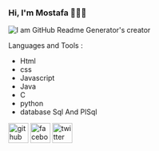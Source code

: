###  Hi, I'm Mostafa 👩🏾‍💻
![I am GitHub Readme Generator's creator](https://camo.githubusercontent.com/19cfd066a05906ee1de898327cc63b5bb84c6bd735182772630b8f75d93e581f/68747470733a2f2f746563686d616b6572732e746563682f77702d636f6e74656e742f7468656d65732f546563684d616b6572732d57502f6173736574732f696d672f6865726f2d696d672e706e67)



Languages and Tools :

* Html
* css
* Javascript
* Java
* C
* python
* database Sql And PlSql



[<img src='https://cdn.jsdelivr.net/npm/simple-icons@3.0.1/icons/github.svg' alt='github' height='40'>](https://github.com/https://github.com/Mustafa-khaled-200)  [<img src='https://cdn.jsdelivr.net/npm/simple-icons@3.0.1/icons/facebook.svg' alt='facebook' height='40'>](https://www.facebook.com/https://www.facebook.com/people/Mostafa-Khaled/100038987869709/?mibextid=ZbWKwL)  [<img src='https://cdn.jsdelivr.net/npm/simple-icons@3.0.1/icons/twitter.svg' alt='twitter' height='40'>](https://twitter.com/https://twitter.com/Mustafa1382001?t=ol3Cgsx8j7aE_ghMWAr_wQ&s=09)  






